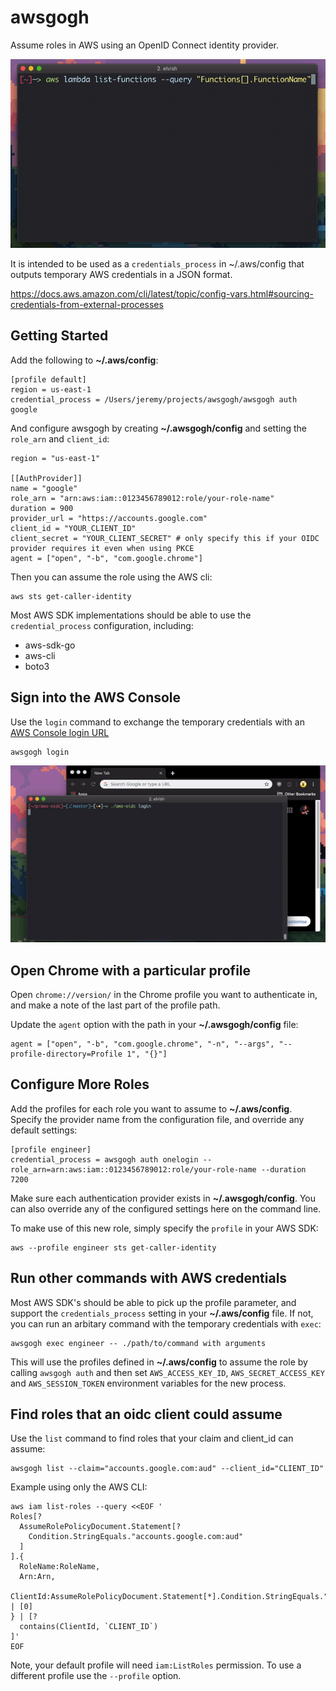 # awsgogh

Assume roles in AWS using an OpenID Connect identity provider.

![example](docs/awsgogh-lambda.gif)

It is intended to be used as a `credentials_process` in ~/.aws/config that outputs temporary AWS credentials in a JSON format.

https://docs.aws.amazon.com/cli/latest/topic/config-vars.html#sourcing-credentials-from-external-processes

## Getting Started

Add the following to **~/.aws/config**:

    [profile default]
    region = us-east-1
    credential_process = /Users/jeremy/projects/awsgogh/awsgogh auth google

And configure awsgogh by creating **~/.awsgogh/config** and setting the `role_arn` and `client_id`:

    region = "us-east-1"

    [[AuthProvider]]
    name = "google"
    role_arn = "arn:aws:iam::0123456789012:role/your-role-name"
    duration = 900
    provider_url = "https://accounts.google.com"
    client_id = "YOUR_CLIENT_ID"
    client_secret = "YOUR_CLIENT_SECRET" # only specify this if your OIDC provider requires it even when using PKCE
    agent = ["open", "-b", "com.google.chrome"]

Then you can assume the role using the AWS cli:

    aws sts get-caller-identity

Most AWS SDK implementations should be able to use the `credential_process` configuration, including:

* aws-sdk-go
* aws-cli
* boto3

## Sign into the AWS Console

Use the `login` command to exchange the temporary credentials with an [AWS Console login URL](https://docs.aws.amazon.com/IAM/latest/UserGuide/id_roles_providers_enable-console-custom-url.html)

    awsgogh login

![example](docs/awsgogh-console-login.gif)

## Open Chrome with a particular profile

Open `chrome://version/` in the Chrome profile you want to authenticate in, and make a note of the last part of the profile path.

Update the `agent` option with the path in your **~/.awsgogh/config** file:

    agent = ["open", "-b", "com.google.chrome", "-n", "--args", "--profile-directory=Profile 1", "{}"]

## Configure More Roles

Add the profiles for each role you want to assume to **~/.aws/config**. Specify the provider name from the configuration file, and override any default settings:

    [profile engineer]
    credential_process = awsgogh auth onelogin --role_arn=arn:aws:iam::0123456789012:role/your-role-name --duration 7200

Make sure each authentication provider exists in **~/.awsgogh/config**. You can also override any of the configured settings here on the command line.

To make use of this new role, simply specify the `profile` in your AWS SDK:

    aws --profile engineer sts get-caller-identity

## Run other commands with AWS credentials

Most AWS SDK's should be able to pick up the profile parameter, and support the `credentials_process` setting in your **~/.aws/config** file. If not, you can run an arbitary command with the temporary credentials with `exec`:

    awsgogh exec engineer -- ./path/to/command with arguments

This will use the profiles defined in **~/.aws/config** to assume the role by calling `awsgogh auth` and then set `AWS_ACCESS_KEY_ID`, `AWS_SECRET_ACCESS_KEY` and `AWS_SESSION_TOKEN` environment variables for the new process.

## Find roles that an oidc client could assume

Use the `list` command to find roles that your claim and client_id can assume:

    awsgogh list --claim="accounts.google.com:aud" --client_id="CLIENT_ID"

Example using only the AWS CLI:

    aws iam list-roles --query <<EOF '
    Roles[?
      AssumeRolePolicyDocument.Statement[?
        Condition.StringEquals."accounts.google.com:aud"
      ]
    ].{
      RoleName:RoleName,
      Arn:Arn,
      ClientId:AssumeRolePolicyDocument.Statement[*].Condition.StringEquals."accounts.google.com:aud" | [0]
    } | [?
      contains(ClientId, `CLIENT_ID`)
    ]'
    EOF

Note, your default profile will need `iam:ListRoles` permission. To use a different profile use the `--profile` option.
